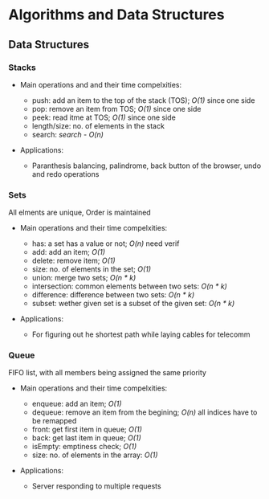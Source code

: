 # Algorithms and Data Structures

## Data Structures

### Stacks

- Main operations and and their time compelxities:

  - push: add an item to the top of the stack (TOS); *O(1)* since one side
  - pop: remove an item from TOS; *O(1)* since one side
  - peek: read itme at TOS; *O(1)* since one side
  - length/size: no. of elements in the stack
  - search: _search_ - *O(n)*

- Applications:

  - Paranthesis balancing, palindrome, back button of the browser, undo and redo operations

### Sets

  All elments are unique, Order is maintained

- Main operations and their time compelxities:

  - has: a set has a value or not; *O(n)* need verif
  - add: add an item; *O(1)*
  - delete: remove item; *O(1)*
  - size: no. of elements in the set; *O(1)*
  - union: merge two sets; *O(n * k)*
  - intersection: common elements between two sets: *O(n * k)*
  - difference: difference between two sets: *O(n * k)*
  - subset: wether given set is a subset of the given set: *O(n * k)*

- Applications:
  
  - For figuring out he shortest path while laying cables for telecomm

### Queue

  FIFO list, with all members being assigned the same priority

- Main operations and their time compelxities:

  - enqueue: add an item; *O(1)*
  - dequeue: remove an item from the begining; *O(n)* all indices have to be remapped
  - front: get first item in queue; *O(1)*
  - back: get last item in queue; *O(1)*
  - isEmpty: emptiness check; *O(1)*
  - size: no. of elements in the array: *O(1)*

- Applications:

  - Server responding to multiple requests
